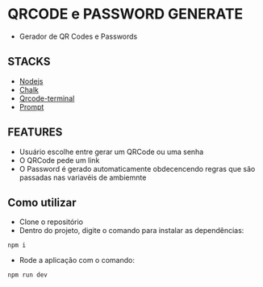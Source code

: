 # QRCODE e PASSWORD GENERATE
- Gerador de QR Codes e Passwords

## STACKS
- [Nodejs](https://nodejs.org/docs/latest/api/)
- [Chalk](https://www.npmjs.com/package/chalk)
- [Qrcode-terminal](https://www.npmjs.com/package/qrcode-terminal)
- [Prompt](https://www.npmjs.com/package/prompt)

## FEATURES
- Usuário escolhe entre gerar um QRCode ou uma senha
- O QRCode pede um link
- O Password é gerado automaticamente obdecencendo regras que são passadas nas variavéis de ambiemnte

## Como utilizar 
- Clone o repositório
- Dentro do projeto, digite o comando para instalar as dependências:
```
npm i
```
- Rode a aplicação com o comando:
```
npm run dev
```